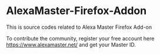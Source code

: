 # AlexaMaster-Firefox-Addon
This is source codes related to Alexa Master Firefox Add-on

To contribute the community, register your free account here https://www.alexamaster.net/ and get your Master ID.
